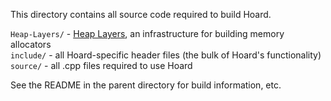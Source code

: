 This directory contains all source code required to build Hoard.

`Heap-Layers/`  - [Heap Layers](http://www.heaplayers.org), an infrastructure for building memory allocators  
`include/`     - all Hoard-specific header files (the bulk of Hoard's functionality)  
`source/`      - all .cpp files required to use Hoard  

See the README in the parent directory for build information, etc.

